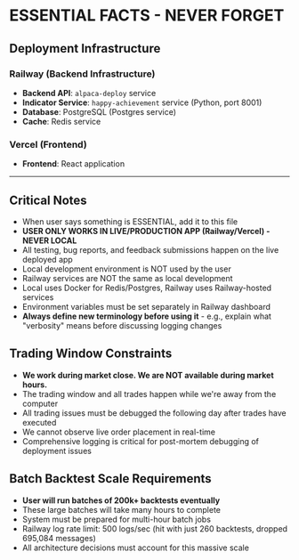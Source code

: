 # ESSENTIAL FACTS - NEVER FORGET

## Deployment Infrastructure

### Railway (Backend Infrastructure)
- **Backend API**: `alpaca-deploy` service
- **Indicator Service**: `happy-achievement` service (Python, port 8001)
- **Database**: PostgreSQL (Postgres service)
- **Cache**: Redis service

### Vercel (Frontend)
- **Frontend**: React application

---

## Critical Notes
- When user says something is ESSENTIAL, add it to this file
- **USER ONLY WORKS IN LIVE/PRODUCTION APP (Railway/Vercel) - NEVER LOCAL**
- All testing, bug reports, and feedback submissions happen on the live deployed app
- Local development environment is NOT used by the user
- Railway services are NOT the same as local development
- Local uses Docker for Redis/Postgres, Railway uses Railway-hosted services
- Environment variables must be set separately in Railway dashboard
- **Always define new terminology before using it** - e.g., explain what "verbosity" means before discussing logging changes

## Trading Window Constraints
- **We work during market close. We are NOT available during market hours.**
- The trading window and all trades happen while we're away from the computer
- All trading issues must be debugged the following day after trades have executed
- We cannot observe live order placement in real-time
- Comprehensive logging is critical for post-mortem debugging of deployment issues

## Batch Backtest Scale Requirements
- **User will run batches of 200k+ backtests eventually**
- These large batches will take many hours to complete
- System must be prepared for multi-hour batch jobs
- Railway log rate limit: 500 logs/sec (hit with just 260 backtests, dropped 695,084 messages)
- All architecture decisions must account for this massive scale
